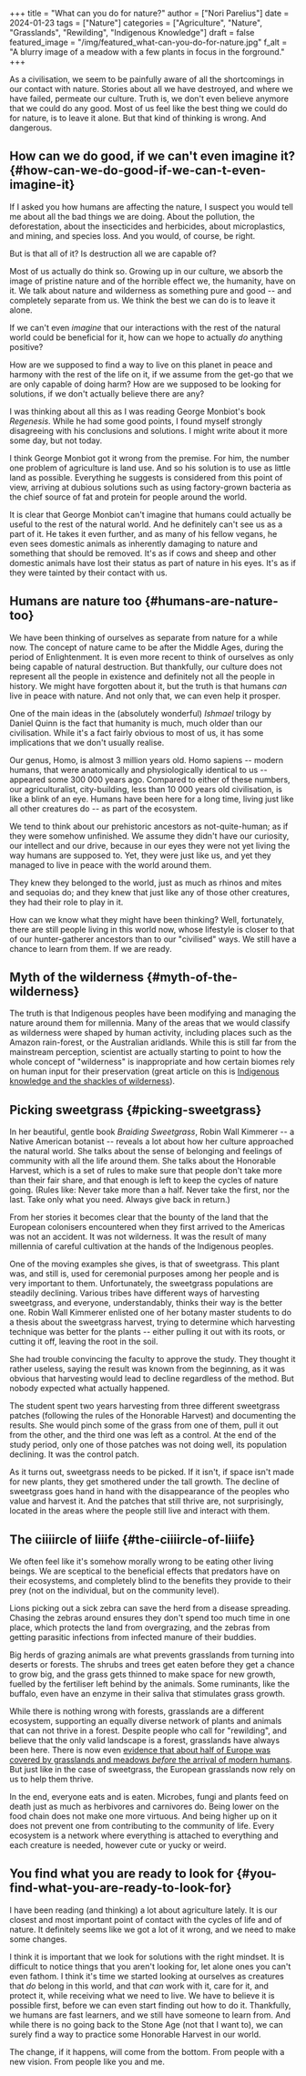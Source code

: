 +++
title = "What can you do for nature?"
author = ["Nori Parelius"]
date = 2024-01-23
tags = ["Nature"]
categories = ["Agriculture", "Nature", "Grasslands", "Rewilding", "Indigenous Knowledge"]
draft = false
featured_image = "/img/featured_what-can-you-do-for-nature.jpg"
f_alt = "A blurry image of a meadow with a few plants in focus in the forground."
+++

As a civilisation, we seem to be painfully aware of all the shortcomings in our contact with nature. Stories about all we have destroyed, and where we have failed, permeate our culture. Truth is, we don't even believe anymore that we could do any good. Most of us feel like the best thing we could do for nature, is to leave it alone. But that kind of thinking is wrong. And dangerous.


## How can we do good, if we can't even imagine it? {#how-can-we-do-good-if-we-can-t-even-imagine-it}

If I asked you how humans are affecting the nature, I suspect you would tell me about all the bad things we are doing. About the pollution, the deforestation, about the insecticides and herbicides, about microplastics, and mining, and species loss. And you would, of course, be right.

But is that all of it? Is destruction all we are capable of?

Most of us actually do think so. Growing up in our culture, we absorb the image of pristine nature and of the horrible effect we, the humanity, have on it. We talk about nature and wilderness as something pure and good -- and completely separate from us. We think the best we can do is to leave it alone.

If we can't even _imagine_ that our interactions with the rest of the natural world could be beneficial for it, how can we hope to actually _do_ anything positive?

How are we supposed to find a way to live on this planet in peace and harmony with the rest of the life on it, if we assume from the get-go that we are only capable of doing harm? How are we supposed to be looking for solutions, if we don't actually believe there are any?

I was thinking about all this as I was reading George Monbiot's book _Regenesis_. While he had some good points, I found myself strongly disagreeing with his conclusions and solutions. I might write about it more some day, but not today.

I think George Monbiot got it wrong from the premise. For him, the number one problem of agriculture is land use. And so his solution is to use as little land as possible. Everything he suggests is considered from this point of view, arriving at dubious solutions such as using factory-grown bacteria as the chief source of fat and protein for people around the world.

It is clear that George Monbiot can't imagine that humans could actually be useful to the rest of the natural world. And he definitely can't see us as a part of it. He takes it even further, and as many of his fellow vegans, he even sees domestic animals as inherently damaging to nature and something that should be removed. It's as if cows and sheep and other domestic animals have lost their status as part of nature in his eyes. It's as if they were tainted by their contact with us.



## Humans are nature too {#humans-are-nature-too}

We have been thinking of ourselves as separate from nature for a while now. The concept of nature came to be after the Middle Ages, during the period of Enlightenment. It is even more recent to think of ourselves as only being capable of natural destruction. But thankfully, our culture does not represent all the people in existence and definitely not all the people in history. We might have forgotten about it, but the truth is that humans _can_ live in peace with nature. And not only that, we can even help it prosper.

One of the main ideas in the (absolutely wonderful) _Ishmael_ trilogy by Daniel Quinn is the fact that humanity is much, much older than our civilisation. While it's a fact fairly obvious to most of us, it has some implications that we don't usually realise.

Our genus, Homo, is almost 3 million years old. Homo sapiens -- modern humans, that were anatomically and physiologically identical to us -- appeared some 300 000 years ago. Compared to either of these numbers, our agriculturalist, city-building, less than 10 000 years old civilisation, is like a blink of an eye. Humans have been here for a long time, living just like all other creatures do -- as part of the ecosystem.

We tend to think about our prehistoric ancestors as not-quite-human; as if they were somehow unfinished. We assume they didn't have our curiosity, our intellect and our drive, because in our eyes they were not yet living the way humans are supposed to. Yet, they were just like us, and  yet they managed to live in peace with the world around them.

They knew they belonged to the world, just as much as rhinos and mites and sequoias do; and they knew that just like any of those other creatures, they had their role to play in it.

How can we know what they might have been thinking? Well, fortunately, there are still people living in this world now, whose lifestyle is closer to that of our hunter-gatherer ancestors than to our "civilised" ways. We still have a chance to learn from them. If we are ready.


## Myth of the wilderness {#myth-of-the-wilderness}

The truth is that Indigenous peoples have been modifying and managing the nature around them for millennia. Many of the areas that we would classify as wilderness were shaped by human activity, including places such as the Amazon rain-forest, or the Australian aridlands. While this is still far from the mainstream perception, scientist are actually starting to point to how the whole concept of "wilderness" is inappropriate and how certain biomes rely on human input for their preservation (great article on this is [Indigenous knowledge and the shackles of wilderness](https://www.pnas.org/doi/full/10.1073/pnas.2022218118)).


## Picking sweetgrass {#picking-sweetgrass}

In her beautiful, gentle book _Braiding Sweetgrass_, Robin Wall Kimmerer -- a Native American botanist -- reveals a lot about how her culture approached the natural world. She talks about the sense of belonging and feelings of community with all the life around them. She talks about the Honorable Harvest, which is a set of rules to make sure that people don't take more than their fair share, and that enough is left to keep the cycles of nature going. (Rules like: Never take more than a half. Never take the first, nor the last. Take only what you need. Always give back in return.)

From her stories it becomes clear that the bounty of the land that the European colonisers encountered when they first arrived to the Americas was not an accident. It was not wilderness. It was the result of many millennia of careful cultivation at the hands of the Indigenous peoples.

One of the moving examples she gives, is that of sweetgrass. This plant was, and still is, used for ceremonial purposes among her people and is very important to them. Unfortunately, the sweetgrass populations are steadily declining. Various tribes have different ways of harvesting sweetgrass, and everyone, understandably, thinks their way is the better one. Robin Wall Kimmerer enlisted one of her botany master students to do a thesis about the sweetgrass harvest, trying to determine which harvesting technique was better for the plants -- either pulling it out with its roots, or cutting it off, leaving the root in the soil.

She had trouble convincing the faculty to approve the study. They thought it rather useless, saying the result was known from the beginning, as it was obvious that harvesting would lead to decline regardless of the method. But nobody expected what actually happened.

The student spent two years harvesting from three different sweetgrass patches (following the rules of the Honorable Harvest) and documenting the results. She would pinch some of the grass from one of them, pull it out from the other, and the third one was left as a control. At the end of the study period, only one of those patches was not doing well, its population declining. It was the control patch.

As it turns out, sweetgrass needs to be picked. If it isn't, if space isn't made for new plants, they get smothered under the tall growth. The decline of sweetgrass goes hand in hand with the disappearance of the peoples who value and harvest it. And the patches that still thrive are, not surprisingly, located in the areas where the people still live and interact with them.


## The ciiiircle of liiife {#the-ciiiircle-of-liiife}

We often feel like it's somehow morally wrong to be eating other living beings. We are sceptical to the beneficial effects that predators have on their ecosystems, and completely blind to the benefits they provide to their prey (not on the individual, but on the community level).

Lions picking out a sick zebra can save the herd from a disease spreading. Chasing the zebras around ensures they don't spend too much time in one place, which protects the land from overgrazing, and the zebras from getting parasitic infections from infected manure of their buddies.

Big herds of grazing animals are what prevents grasslands from turning into deserts or forests. The shrubs and trees get eaten before they get a chance to grow big, and the grass gets thinned to make space for new growth, fuelled by the fertiliser left behind by the animals. Some ruminants, like the buffalo, even have an enzyme in their saliva that stimulates grass growth.

While there is nothing wrong with forests, grasslands are a different ecosystem, supporting an equally diverse network of plants and animals that can not thrive in a forest. Despite people who call for "rewilding", and believe that the only valid landscape is a forest, grasslands have always been here. There is now even [evidence that about half of Europe was covered by grasslands and meadows _before_ the arrival of modern humans](https://www.sciencedaily.com/releases/2023/11/231114143742.htm). But just like in the case of sweetgrass, the European grasslands now rely on us to help them thrive.

In the end, everyone eats and is eaten. Microbes, fungi and plants feed on death just as much as herbivores and carnivores do. Being lower on the food chain does not make one more virtuous. And being higher up on it does not prevent one from contributing to the community of life. Every ecosystem is a network where everything is attached to everything and each creature is needed, however cute or yucky or weird.


## You find what you are ready to look for {#you-find-what-you-are-ready-to-look-for}

I have been reading (and thinking) a lot about agriculture lately. It is our closest and most important point of contact with the cycles of life and of nature. It definitely seems like we got a lot of it wrong, and we need to make some changes.

I think it is important that we look for solutions with the right mindset. It is difficult to notice things that you aren't looking for, let alone ones you can't even fathom. I think it's time we started looking at ourselves as creatures that _do_ belong in this world, and that _can_ work with it, care for it, and protect it, while receiving what we need to live. We have to believe it is possible first, before we can even start finding out how to do it. Thankfully, we humans are fast learners, and we still have someone to learn from. And while there is no going back to the Stone Age (not that I want to), we can surely find a way to practice some Honorable Harvest in our world.

The change, if it happens, will come from the bottom. From people with a new vision. From people like you and me.
